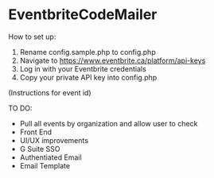 # EventbriteCodeMailer

How to set up:
1. Rename config.sample.php to config.php
1. Navigate to https://www.eventbrite.ca/platform/api-keys
1. Log in with your Eventbrite credentials
1. Copy your private API key into config.php

(Instructions for event id)

TO DO:
* Pull all events by organization and allow user to check
* Front End
* UI/UX improvements
* G Suite SSO
* Authentiated Email
* Email Template